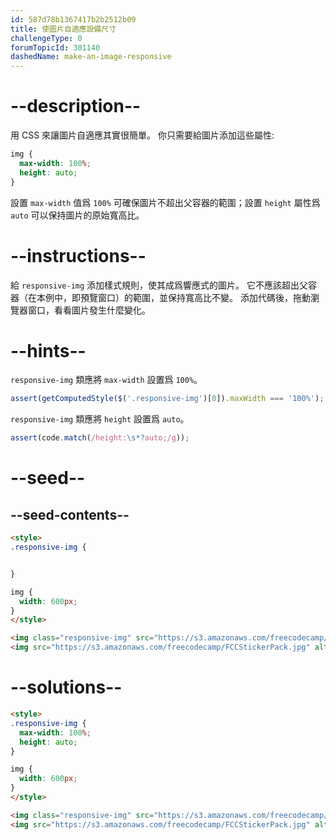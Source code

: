 ```yaml
---
id: 587d78b1367417b2b2512b09
title: 使圖片自適應設備尺寸
challengeType: 0
forumTopicId: 301140
dashedName: make-an-image-responsive
---
```


# --description--

用 CSS 來讓圖片自適應其實很簡單。 你只需要給圖片添加這些屬性:

```css
img {
  max-width: 100%;
  height: auto;
}
```

設置 `max-width` 值爲 `100%` 可確保圖片不超出父容器的範圍；設置 `height` 屬性爲 `auto` 可以保持圖片的原始寬高比。

# --instructions--

給 `responsive-img` 添加樣式規則，使其成爲響應式的圖片。 它不應該超出父容器（在本例中，即預覽窗口）的範圍，並保持寬高比不變。 添加代碼後，拖動瀏覽器窗口，看看圖片發生什麼變化。

# --hints--

`responsive-img` 類應將 `max-width` 設置爲 `100%`。

```js
assert(getComputedStyle($('.responsive-img')[0]).maxWidth === '100%');
```

`responsive-img` 類應將 `height` 設置爲 `auto`。

```js
assert(code.match(/height:\s*?auto;/g));
```

# --seed--

## --seed-contents--

```html
<style>
.responsive-img {


}

img {
  width: 600px;
}
</style>

<img class="responsive-img" src="https://s3.amazonaws.com/freecodecamp/FCCStickerPack.jpg" alt="freeCodeCamp stickers set">
<img src="https://s3.amazonaws.com/freecodecamp/FCCStickerPack.jpg" alt="freeCodeCamp stickers set">
```

# --solutions--

```html
<style>
.responsive-img {
  max-width: 100%;
  height: auto;
}

img {
  width: 600px;
}
</style>

<img class="responsive-img" src="https://s3.amazonaws.com/freecodecamp/FCCStickerPack.jpg" alt="freeCodeCamp stickers set">
<img src="https://s3.amazonaws.com/freecodecamp/FCCStickerPack.jpg" alt="freeCodeCamp stickers set">
```
